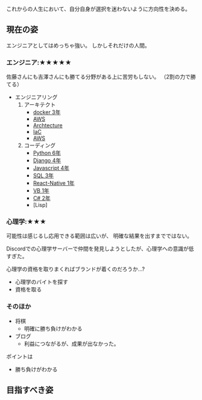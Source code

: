 
これからの人生において、自分自身が選択を迷わないように方向性を決める。


## 現在の姿

エンジニアとしてはめっちゃ強い。
しかしそれだけの人間。






### エンジニア:★★★★★

佐藤さんにも吉澤さんにも勝てる分野がある上に苦労もしない。
（2割の力で勝てる）

- エンジニアリング
    1. アーキテクト
        - [docker 3年](https://techblog.short-tips.info/docker/)
        - [AWS]()
        - [Archtecture](https://techblog.short-tips.info/inhouse_se/)
        - [IaC](https://techblog.short-tips.info/iac/0000IAC.md)
        - [AWS]()
    2. コーディング
        - [Python 6年](https://techblog.short-tips.info/python/)
        - [Django 4年](https://techblog.short-tips.info/python/)
        - [Javascript 4年](https://techblog.short-tips.info/javascript/)
        - [SQL 3年](https://techblog.short-tips.info/sql/)
        - [React-Native 1年]()
        - [VB 1年]()
        - [C# 2年]()
        - [Lisp]


### 心理学:★★★

可能性は感じるし応用できる範囲は広いが、
明確な結果を出すまでではない。

Discordでの心理学サーバーで仲間を発見しようとしたが、心理学への意識が低すぎた。

心理学の資格を取りまくればブランドが着くのだろうか...?

- 心理学のバイトを探す
- 資格を取る




### そのほか

- 将棋
  - 明確に勝ち負けがわかる
- ブログ
  - 利益につながるが、成果が出なかった。

ポイントは

- 勝ち負けがわかる





## 目指すべき姿







